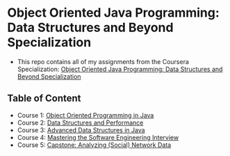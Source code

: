 # Object Oriented Java Programming: Data Structures and Beyond Specialization

- This repo contains all of my assignments from the Coursera Specialization: [Object Oriented Java Programming: Data Structures and Beyond Specialization](https://www.coursera.org/specializations/java-object-oriented)

## Table of Content
- Course 1: [Object Oriented Programming in Java](https://www.coursera.org/learn/object-oriented-java?specialization=java-object-oriented)
- Course 2: [Data Structures and Performance](https://www.coursera.org/learn/data-structures-optimizing-performance?specialization=java-object-oriented)
- Course 3: [Advanced Data Structures in Java](https://www.coursera.org/learn/advanced-data-structures?specialization=java-object-oriented)
- Course 4: [Mastering the Software Engineering Interview](https://www.coursera.org/learn/cs-tech-interview?specialization=java-object-oriented)
- Course 5: [Capstone: Analyzing (Social) Network Data](https://www.coursera.org/learn/intermediate-programming-capstone?specialization=java-object-oriented)